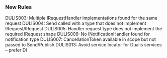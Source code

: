 ﻿### New Rules
DULIS003: Multiple IRequestHandler implementations found for the same request
DULIS004: Send called with a type that does not implement IRequest/IRequest<T>
DULIS005: Handler request type does not implement the required IRequest shape
DULIS006: No INotificationHandler found for notification type
DULIS007: CancellationToken available in scope but not passed to Send/Publish
DULIS013: Avoid service locator for Dualis services – prefer DI
